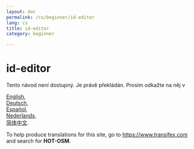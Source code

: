 ```yaml
---
layout: doc
permalink: /cs/beginner/id-editor
lang: cs
title: id-editor
category: beginner

---
```


id-editor  
=================  

Tento návod není dostupný. Je právě překládán. Prosím odkažte na něj v   

[English](/en/beginner/id-editor),   
[Deutsch](/de/beginner/id-editor),  
[Español](/es/beginner/id-editor),  
[Nederlands](/nl_NL/beginner/id-editor),  
[简体中文](/zh_CN/beginner/id-editor).  

To help produce translations for this site, go to <https://www.transifex.com> and search for **HOT-OSM**.  

<!-- hidden text -->
